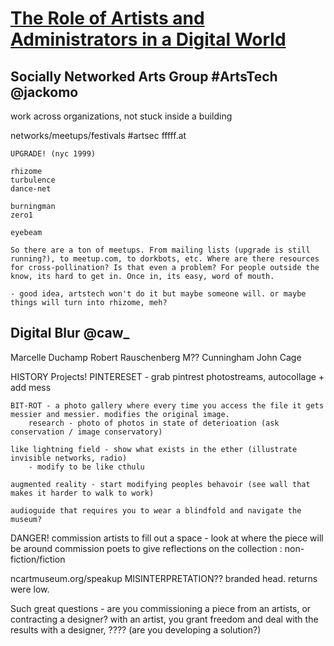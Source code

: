 [The Role of Artists and Administrators in a Digital World][]
===========================================================

Socially Networked Arts Group #ArtsTech @jackomo
-----------------------------

  work across organizations, not stuck inside a building

  networks/meetups/festivals
  	#artsec
  	fffff.at

  	UPGRADE! (nyc 1999)

  	rhizome
  	turbulence
  	dance-net

  	burningman
  	zero1

  	eyebeam

	So there are a ton of meetups. From mailing lists (upgrade is still running?), to meetup.com, to dorkbots, etc. Where are there resources for cross-pollination? Is that even a problem? For people outside the know, its hard to get in. Once in, its easy, word of mouth.

	- good idea, artstech won't do it but maybe someone will. or maybe things will turn into rhizome, meh?


Digital Blur @caw_
------------

Marcelle Duchamp
Robert Rauschenberg
M?? Cunningham
John Cage

HISTORY
  Projects!
    PINTERESET - grab pintrest photostreams, autocollage + add mess

    BIT-ROT - a photo gallery where every time you access the file it gets messier and messier. modifies the original image.
    	research - photo of photos in state of deterioation (ask conservation / image conservatory)

    like lightning field - show what exists in the ether (illustrate invisible networks, radio)
    	- modify to be like cthulu

    augmented reality - start modifying peoples behavoir (see wall that makes it harder to walk to work)

    audioguide that requires you to wear a blindfold and navigate the museum?

DANGER!
  commission artists to fill out a space - look at where the piece will be around
  commission poets to give reflections on the collection : non-fiction/fiction

  ncartmuseum.org/speakup
    MISINTERPRETATION?? branded head. returns were low.


  Such great questions - are you commissioning a piece from an artists, or contracting a designer?
  	with an artist, you grant freedom and deal with the results
      with a designer, ????  (are you developing a solution?)

[The Role of Artists and Administrators in a Digital World]: http://www.mcn.edu/role-artists-and-administrators-digital-world-mcn2012artstech